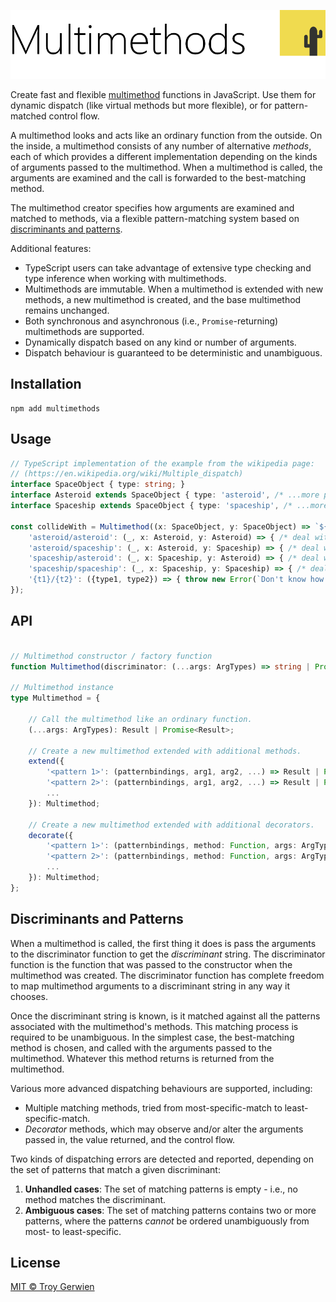 
<!-- <img width="64px" height="64px" src="./extras/multimethods-logo.png" alt="Logo" /> -->
![Multimethods](./extras/multimethods-title.png)


Create fast and flexible [multimethod](https://en.wikipedia.org/wiki/Multiple_dispatch) functions in JavaScript. Use them for dynamic dispatch (like virtual methods but more flexible), or for pattern-matched control flow.

A multimethod looks and acts like an ordinary function from the outside. On the inside, a multimethod consists of any number of alternative *methods*, each of which provides a different implementation depending on the kinds of arguments passed to the multimethod. When a multimethod is called, the arguments are examined and the call is forwarded to the best-matching method.

The multimethod creator specifies how arguments are examined and matched to methods, via a flexible pattern-matching system based on [discriminants and patterns](#discriminants-and-patterns).

Additional features:
- TypeScript users can take advantage of extensive type checking and type inference when working with multimethods.
- Multimethods are immutable. When a multimethod is extended with new methods, a new multimethod is created, and the base multimethod remains unchanged.
- Both synchronous and asynchronous (i.e., `Promise`-returning) multimethods are supported.
- Dynamically dispatch based on any kind or number of arguments.
- Dispatch behaviour is guaranteed to be deterministic and unambiguous.




## Installation
```
npm add multimethods
```




## Usage
```ts
// TypeScript implementation of the example from the wikipedia page:
// (https://en.wikipedia.org/wiki/Multiple_dispatch)
interface SpaceObject { type: string; }
interface Asteroid extends SpaceObject { type: 'asteroid', /* ...more props */ }
interface Spaceship extends SpaceObject { type: 'spaceship', /* ...more props */ }

const collideWith = Multimethod((x: SpaceObject, y: SpaceObject) => `${x.type}/${y.type}`).extend({
    'asteroid/asteroid': (_, x: Asteroid, y: Asteroid) => { /* deal with asteroid hitting asteroid */ },
    'asteroid/spaceship': (_, x: Asteroid, y: Spaceship) => { /* deal with asteroid hitting spaceship */ },
    'spaceship/asteroid': (_, x: Spaceship, y: Asteroid) => { /* deal with spaceship hitting asteroid */ },
    'spaceship/spaceship': (_, x: Spaceship, y: Spaceship) => { /* deal with spaceship hitting spaceship */ },
    '{t1}/{t2}': ({type1, type2}) => { throw new Error(`Don't know how to collide ${t1} with ${t2}`); },
});
```




## API

```ts

// Multimethod constructor / factory function
function Multimethod(discriminator: (...args: ArgTypes) => string | Promise<string>): Multimethod;

// Multimethod instance
type Multimethod = {

    // Call the multimethod like an ordinary function.
    (...args: ArgTypes): Result | Promise<Result>;

    // Create a new multimethod extended with additional methods.
    extend({
        '<pattern 1>': (patternbindings, arg1, arg2, ...) => Result | Promise<Result>,
        '<pattern 2>': (patternbindings, arg1, arg2, ...) => Result | Promise<Result>,
        ...
    }): Multimethod;

    // Create a new multimethod extended with additional decorators.
    decorate({
        '<pattern 1>': (patternbindings, method: Function, args: ArgTypes) => Result | Promise<Result>,
        '<pattern 2>': (patternbindings, method: Function, args: ArgTypes) => Result | Promise<Result>,
        ...
    }): Multimethod;
};

```



## Discriminants and Patterns
When a multimethod is called, the first thing it does is pass the arguments to the discriminator function to get the *discriminant* string. The discriminator function is the function that was passed to the constructor when the multimethod was created. The discriminator function has complete freedom to map multimethod arguments to a discriminant string in any way it chooses.

Once the discriminant string is known, is it matched against all the patterns associated with the multimethod's methods. This matching process is required to be unambiguous. In the simplest case, the best-matching method is chosen, and called with the arguments passed to the multimethod. Whatever this method returns is returned from the multimethod.

Various more advanced dispatching behaviours are supported, including:
- Multiple matching methods, tried from most-specific-match to least-specific-match.
- *Decorator* methods, which may observe and/or alter the arguments passed in, the value returned, and the control flow.

Two kinds of dispatching errors are detected and reported, depending on the set of patterns that match a given discriminant:
1. **Unhandled cases**: The set of matching patterns is empty - i.e., no method matches the discriminant.
2. **Ambiguous cases**: The set of matching patterns contains two or more patterns, where the patterns *cannot* be ordered unambiguously from most- to least-specific.




## License

[MIT © Troy Gerwien](./LICENSE)
